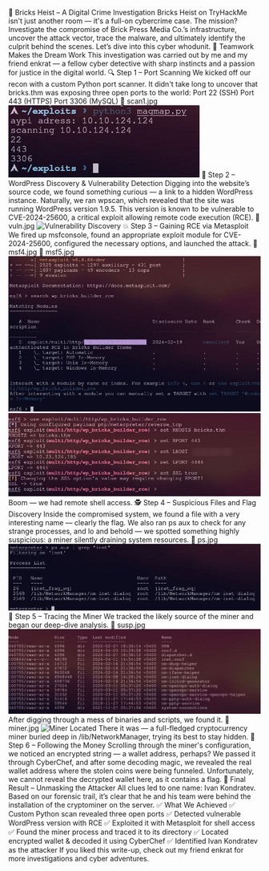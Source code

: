🚨 Bricks Heist – A Digital Crime Investigation
Bricks Heist on TryHackMe isn't just another room — it's a full-on cybercrime case. The mission? Investigate the compromise of Brick Press Media Co.’s infrastructure, uncover the attack vector, trace the malware, and ultimately identify the culprit behind the scenes. Let’s dive into this cyber whodunit.
👥 Teamwork Makes the Dream Work
This investigation was carried out by me and my friend enkrat — a fellow cyber detective with sharp instincts and a passion for justice in the digital world.
🔍 Step 1 – Port Scanning
We kicked off our recon with a custom Python port scanner. It didn't take long to uncover that bricks.thm was exposing three open ports to the world:
Port 22 (SSH)
Port 443 (HTTPS)
Port 3306 (MySQL)
📸 scan1.jpg
![Initial Port Scan](scan1.jpg) 
🧭 Step 2 – WordPress Discovery & Vulnerability Detection
Digging into the website’s source code, we found something curious — a link to a hidden WordPress instance. Naturally, we ran wpscan, which revealed that the site was running WordPress version 1.9.5.
This version is known to be vulnerable to CVE-2024-25600, a critical exploit allowing remote code execution (RCE).
📸 vuln.jpg
![Vulnerability Discovery](vuln.jpg) 
💥 Step 3 – Gaining RCE via Metasploit
We fired up msfconsole, found an appropriate exploit module for CVE-2024-25600, configured the necessary options, and launched the attack.
📸 msf4.jpg
📸 msf5.jpg
![Metasploit Configuration](msf4.jpg) ![Launching the Exploit](msf5.jpg) 
Boom — we had remote shell access.
🕵️ Step 4 – Suspicious Files and Flag Discovery
Inside the compromised system, we found a file with a very interesting name — clearly the flag.
We also ran ps aux to check for any strange processes, and lo and behold — we spotted something highly suspicious: a miner silently draining system resources.
📸 ps.jpg
![Process List - Miner Detected](ps.jpg) 
🔎 Step 5 – Tracing the Miner
We tracked the likely source of the miner and began our deep-dive analysis.
📸 susp.jpg
![Suspicious Directory](susp.jpg) 
After digging through a mess of binaries and scripts, we found it.
📸 miner.jpg
![Miner Located](miner.jpg) 
There it was — a full-fledged cryptocurrency miner buried deep in /lib/NetworkManager, trying its best to stay hidden.
🧠 Step 6 – Following the Money
Scrolling through the miner's configuration, we noticed an encrypted string — a wallet address, perhaps?
We passed it through CyberChef, and after some decoding magic, we revealed the real wallet address where the stolen coins were being funneled.
Unfortunately, we cannot reveal the decrypted wallet here, as it contains a flag.
🎯 Final Result – Unmasking the Attacker
All clues led to one name: Ivan Kondratev. Based on our forensic trail, it’s clear that he and his team were behind the installation of the cryptominer on the server.
✅ What We Achieved
✅ Custom Python scan revealed three open ports
✅ Detected vulnerable WordPress version with RCE
✅ Exploited it with Metasploit for shell access
✅ Found the miner process and traced it to its directory
✅ Located encrypted wallet & decoded it using CyberChef
✅ Identified Ivan Kondratev as the attacker
If you liked this write-up, check out my friend enkrat for more investigations and cyber adventures.
